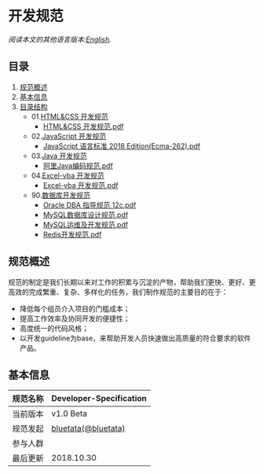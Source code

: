 # 开发规范

*阅读本文的其他语言版本:[English](README.md).*

## 目录

1. [规范概述](#intro)
2. [基本信息](#profile)
3. [目录结构](#directory)
    * 01.[HTML&CSS 开发规范](/01.HTML&CSS)
        * [HTML&CSS 开发规范.pdf](/01.HTML&CSS)
    * 02.[JavaScript 开发规范](/02.JavaScript)
        * [JavaScript 语言标准 2018 Edition(Ecma-262).pdf](/02.JavaScript)
    * 03.[Java 开发规范](/03.Java)
        * [阿里Java编码规范.pdf](/03.Java)
    * 04.[Excel-vba 开发规范](/04.Excel-vba)
        * [Excel-vba 开发规范.pdf](/04.Excel-vba)
    * 90.[数据库开发规范](/90.DB)
        * [Oracle DBA 指导规范 12c.pdf](/90.DB)
        * [MySQL数据库设计规范.pdf](/90.DB)
        * [MySQL运维及开发规范.pdf](/90.DB)
        * [Redis开发规范.pdf](/90.DB)

<a name="intro"></a>
## 规范概述

规范的制定是我们长期以来对工作的积累与沉淀的产物，帮助我们更快、更好、更高效的完成繁重、复杂、多样化的任务，我们制作规范的主要目的在于：

* 降低每个组员介入项目的门槛成本；
* 提高工作效率及协同开发的便捷性；
* 高度统一的代码风格；
* 以开发guideline为base，来帮助开发人员快速做出高质量的符合要求的软件产品。

<a name="profile"></a>
## 基本信息

规范名称 | Developer-Specification
--------|------|
当前版本 | v1.0 Beta
规范发起 | [bluetata(@bluetata)](https://blog.csdn.net/dietime1943)
参与人群 |  
最后更新 | 2018.10.30

